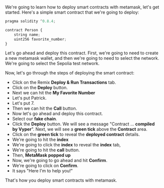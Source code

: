 We're going to learn how to deploy smart contracts with metamask, let's get started. Here's a simple smart contract that we're going to deploy:

```python
pragma solidity ^0.8.4;

contract Person {
    string name;
    uint256 favorite_number;
}
```

Let's go ahead and deploy this contract. First, we're going to need to create a new metamask wallet, and then we're going to need to select the network. We're going to select the Sepolia test network.

Now, let's go through the steps of deploying the smart contract:

- Click on the Remix **Deploy & Run Transactions** tab.
- Click on the **Deploy** button.
- Next we can hit the **My Favorite Number**
- Let's put Patrick.
- Let's put 7.
- Then we can hit the **Call** button.
- Now let's go ahead and deploy this contract.
- Select our **fake chain**.
- Click the **Deploy** button. We will see a message "Contract ... **compiled by Vyper**". Next, we will see a **green tick** above the **Contract** area.
- Click on the **green tick** to reveal the **deployed contract** details.
- We're going to hit the **index**
- We're going to click the **index** to reveal the **index** tab,
- We're going to hit the **call** button.
- Then, **MetaMask popped up**
- Now, we're going to go ahead and hit **Confirm**.
- We're going to click on **Confirm**.
- It says "Here I'm to help you!"

That's how you deploy smart contracts with metamask.
